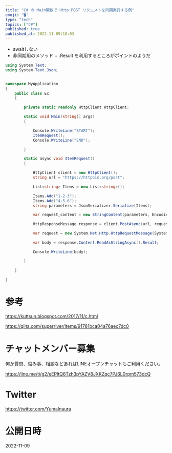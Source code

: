 ```yaml
---
title: "C# の Main関数で Http POST リクエストを同期実行する例"
emoji: "🖥"
type: "tech"
topics: ["C#"]
published: true
published_at: 2022-11-09t18:03
---
```


- awaitしない
- 非同期用のメソッド + .Result を利用するところがポイントのようだ

```c#
using System.Text;
using System.Text.Json;


namespace MyApplication
{
    public class Ex
    {

        private static readonly HttpClient HttpClient;

        static void Main(string[] args)
        {

            Console.WriteLine("START");
            ItemRequest();
            Console.WriteLine("END");

        }

        static async void ItemRequest()
        {

            HttpClient client = new HttpClient();
            string url = "https://httpbin.org/post";

            List<string> Items = new List<string>();

            Items.Add("1-2-3");
            Items.Add("4-5-6");
            string parameters = JsonSerializer.Serialize(Items);

            var request_content = new StringContent(parameters, Encoding.UTF8, "application/json");

            HttpResponseMessage response = client.PostAsync(url, request_content).Result;

            var request = new System.Net.Http.HttpRequestMessage(System.Net.Http.HttpMethod.Post, url);

            var body = response.Content.ReadAsStringAsync().Result;

            Console.WriteLine(body);

        }

    }

}
```

# 参考

https://kuttsun.blogspot.com/2017/11/c.html


https://qiita.com/superriver/items/91781bca04a76aec7dc0


# チャットメンバー募集


何か質問、悩み事、相談などあればLINEオープンチャットもご利用ください。

https://line.me/ti/g2/eEPltQ6Tzh3pYAZV8JXKZqc7PJ6L0rpm573dcQ


# Twitter

https://twitter.com/YumaInaura


# 公開日時

2022-11-09
